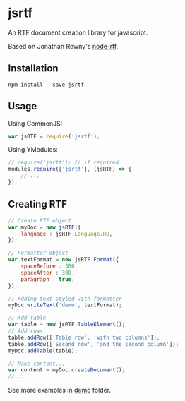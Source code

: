 jsrtf
=====

An RTF document creation library for javascript.

Based on Jonathan Rowny's [node-rtf](https://github.com/jrowny/node-rtf).

Installation
------------

```shell
npm install --save jsrtf
```

Usage
-----

Using CommonJS:
```javascript
var jsRTF = require('jsrtf');
```
Using YModules:
```javascript
// require('jsrtf'); // if required
modules.require(['jsrtf'], (jsRTF) => {
    // ...
});
```

Creating RTF
------------

```javascript
// Create RTF object
var myDoc = new jsRTF({
    language : jsRTF.Language.RU,
});

// Formatter object
var textFormat = new jsRTF.Format({
    spaceBefore : 300,
    spaceAfter : 300,
    paragraph : true,
});

// Adding text styled with formatter
myDoc.writeText('demo', textFormat);

// Add table
var table = new jsRTF.TableElement();
// Add rows
table.addRow(['Table row', 'with two columns']);
table.addRow(['Second row', 'and the second column']);
myDoc.addTable(table);

// Make content...
var content = myDoc.createDocument();
// ...
```

See more examples in [demo](demo) folder.

